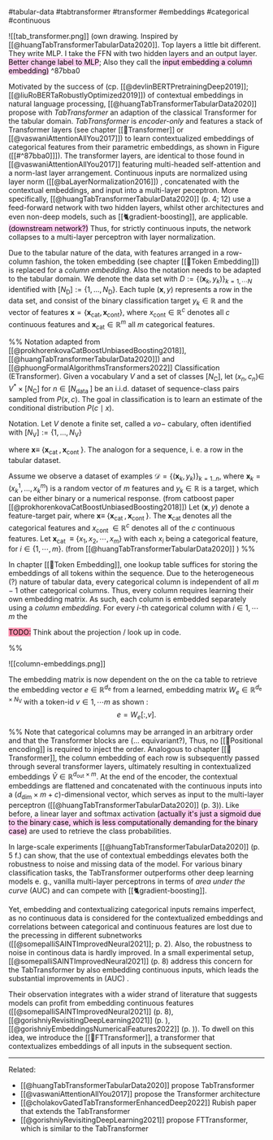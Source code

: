 #tabular-data #tabtransformer #transformer #embeddings #categorical #continuous 


![[tab_transformer.png]]
(own drawing. Inspired by [[@huangTabTransformerTabularData2020]]. Top layers a little bit different. They write MLP. I take the FFN with two hidden layers and an output layer. <mark style="background: #FFB8EBA6;">Better change label to MLP</mark>; Also they call the <mark style="background: #FFB8EBA6;">input embedding a column embedding)</mark> ^87bba0

Motivated by the success of (cp. [[@devlinBERTPretrainingDeep2019]]; [[@liuRoBERTaRobustlyOptimized2019]]) of contextual embeddings in natural language processing, [[@huangTabTransformerTabularData2020]]  propose with *TabTransformer* an adaption of the classical Transformer for the tabular domain. *TabTransformer* is *encoder-only* and features a stack of Transformer layers (see chapter [[🤖Transformer]] or [[@vaswaniAttentionAllYou2017]]) to learn contextualized embeddings of categorical features from their parametric embeddings, as shown in Figure ([[#^87bba0]]]).  The transformer layers, are identical to those found in [[@vaswaniAttentionAllYou2017]] featuring multi-headed self-attention and a norm-last layer arrangement. Continuous inputs are normalized using layer norm ([[@baLayerNormalization2016]]) , concatenated with the contextual embeddings, and input into a multi-layer peceptron. More specifically, [[@huangTabTransformerTabularData2020]] (p. 4; 12) use a feed-forward network with two hidden layers, whilst other architectures and even non-deep models, such as [[🐈gradient-boosting]], are applicable.<mark style="background: #FFB8EBA6;"> (downstream network?)</mark> Thus, for strictly continuous inputs, the network collapses to a multi-layer perceptron with layer normalization.

Due to the tabular nature of the data, with features arranged in a row-column fashion, the token embedding (see chapter [[🛌Token Embedding]]) is replaced for a *column embedding*. Also the notation needs to be adapted to the tabular domain. We denote the data set with $D:=\left\{\left(\mathbf{x}_k, y_k\right) \right\}_{k=1,\cdots N}$ identified with $\left[N_{\mathrm{D}}\right]:=\left\{1, \ldots, N_{\mathrm{D}}\right\}$.  Each tuple $(\boldsymbol{x}, y)$ represents a row in the data set, and consist of the binary classification target $y_k \in \mathbb{R}$ and the vector of features $\boldsymbol{x} = \left\{\boldsymbol{x}_{\text{cat}}, \boldsymbol{x}_{\text{cont}}\right\}$, where $x_{\text{cont}} \in \mathbb{R}^c$ denotes all $c$ continuous features and $\boldsymbol{x}_{\text{cat}}\in \mathbb{R}^{m}$ all $m$ categorical features. 

%%
Notation adapted from [[@prokhorenkovaCatBoostUnbiasedBoosting2018]], [[@huangTabTransformerTabularData2020]]) and [[@phuongFormalAlgorithmsTransformers2022]]
Classification (ETransformer). Given a vocabulary $V$ and a set of classes $\left[N_{\mathrm{C}}\right]$, let $\left(x_n, c_n\right) \in$ $V^* \times\left[N_{\mathrm{C}}\right]$ for $n \in\left[N_{\text {data }}\right]$ be an i.i.d. dataset of sequence-class pairs sampled from $P(x, c)$. The goal in classification is to learn an estimate of the conditional distribution $P(c \mid x)$.

Notation. Let $V$ denote a finite set, called a $v o-$ cabulary, often identified with $\left[N_{\mathrm{V}}\right]:=\left\{1, \ldots, N_{\mathrm{V}}\right\}$

where $\boldsymbol{x} \equiv$ $\left\{\boldsymbol{x}_{\text {cat }}, \boldsymbol{x}_{\text {cont }}\right\}$.
The analogon for a sequence, i. e.  a row in the tabular dataset. 

Assume we observe a dataset of examples $\mathcal{D}=\left\{\left(\mathbf{x}_k, y_k\right)\right\}_{k=1 . . n}$, where $\mathbf{x}_k=\left(x_k^1, \ldots, x_k^m\right)$ is a random vector of $m$ features and $y_k \in \mathbb{R}$ is a target, which can be either binary or a numerical response. (from catboost paper [[@prokhorenkovaCatBoostUnbiasedBoosting2018]])
Let $(\boldsymbol{x}, y)$ denote a feature-target pair, where $\boldsymbol{x} \equiv$ $\left\{\boldsymbol{x}_{\text {cat }}, \boldsymbol{x}_{\text {cont }}\right\}$. The $\boldsymbol{x}_{\text {cat }}$ denotes all the categorical features and $x_{\text {cont }} \in \mathbb{R}^c$ denotes all of the $c$ continuous features. Let $\boldsymbol{x}_{\text {cat }} \equiv\left\{x_1, x_2, \cdots, x_m\right\}$ with each $x_i$ being a categorical feature, for $i \in\{1, \cdots, m\}$. (from [[@huangTabTransformerTabularData2020]] )
%%

In chapter [[🛌Token Embedding]], one lookup table suffices for storing the embeddings of all tokens within the sequence. Due to the heterogeneous (?)  nature of tabular data, every categorical column is independent of all $m-1$ other categorical columns. Thus, every column requires learning their own embedding matrix. As such, each column is embedded separately using a *column embedding*. For every $i$-th categorical column with $i \in {1,\cdots m}$ the 

<mark style="background: #FF5582A6;">TODO:</mark> Think about the projection / look up in code.

%%

![[column-embeddings.png]]

The embedding matrix is now dependent on the on the ca table to retrieve the embedding vector $e \in \mathbb{R}^{d_{\mathrm{e}}}$  from a learned, embedding matrix $W_e \in \mathbb{R}^{d_{\mathrm{e}} \times N_{\mathrm{V}}}$ with a token-id $v \in {1,\cdots m}$ as shown :
$$
\tag{1}
e=W_e[:, v].
$$

%%
Note that categorical columns may be arranged in an arbitrary order and that the Transformer blocks are (... equivariant?), Thus, no [[🧵Positional encoding]] is required to inject the order. Analogous to chapter [[🤖Transformer]], the column embedding of each row is subsequently passed through several transformer layers, ultimately resulting in contextualized embeddings $\tilde{V} \in \mathbb{R}^{d_{\text {out}} \times m}$.  At the end of the encoder, the contextual embeddings are flattened and concatenated with the continuous inputs into a ($d_\text{dim}  \times m + c$)-dimensional vector, which serves as input to the multi-layer perceptron ([[@huangTabTransformerTabularData2020]] (p. 3)). Like before, a linear layer and softmax activation <mark style="background: #FFB8EBA6;">(actually it's just a sigmoid due to the binary case, which is less computationally demanding for the binary case)</mark> are used to retrieve the class probabilities.

In large-scale experiments [[@huangTabTransformerTabularData2020]]  (p. 5 f.) can show, that the use of contextual embeddings elevates both the robustness to noise and missing data of the model. For various binary classification tasks, the TabTransformer outperforms other deep learning models e. g., vanilla multi-layer perceptrons in terms of *area under the curve* (AUC) and can compete with [[🐈gradient-boosting]].  

Yet, embedding and contextualizing categorical inputs remains imperfect, as no continuous data is considered for the contextualized embeddings and correlations between categorical and continuous features are lost due to the precessing in different subnetworks ([[@somepalliSAINTImprovedNeural2021]]; p. 2). Also, the robustness to noise in continous data is hardly improved. In a small experimental setup, [[@somepalliSAINTImprovedNeural2021]] (p. 8) address this concern for the TabTransformer by also embedding continuous inputs, which leads the substantial improvements in (AUC) . 

Their observation integrates with a wider strand of literature that suggests models can profit from embedding continuous features ([[@somepalliSAINTImprovedNeural2021]] (p. 8), [[@gorishniyRevisitingDeepLearning2021]] (p. ), [[@gorishniyEmbeddingsNumericalFeatures2022]] (p. )). To dwell on this idea, we introduce the [[🤖FTTransformer]], a transformer that contextualizes embeddings of all inputs in the subsequent section.

---
Related:
- [[@huangTabTransformerTabularData2020]] propose TabTransformer
- [[@vaswaniAttentionAllYou2017]] propose the Transformer architecture
- [[@cholakovGatedTabTransformerEnhancedDeep2022]] Rubish paper that extends the TabTransformer
- [[@gorishniyRevisitingDeepLearning2021]] propose FTTransformer, which is similar to the TabTransformer